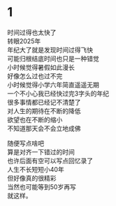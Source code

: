 # 1

时间过得也太快了  
转眼2025年  
年纪大了就是发现时间过得飞快  
可能归根结底时间也只是一种错觉  
小时候觉得暑假如此漫长  
好像怎么过也过不完  
小时候觉得小学六年简直遥遥无期  
一个不小心我已经快过完3字头的年纪  
很多事情都已经记不清楚了  
对人生的期待在不断的降低  
欲望也在不断的缩小  
不知道那天会不会立地成佛  

随便写点啥吧  
算是对齐一下错过的时间  
也许后面有空可以写点回忆录了  
人生不长短短小40年  
但好像真的很精彩  
当然也可能等到50岁再写  
就这样。  
